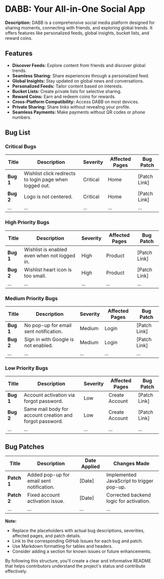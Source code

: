 # DABB: Your All-in-One Social App

**Description:**
DABB is a comprehensive social media platform designed for sharing moments, connecting with friends, and exploring global trends. It offers features like personalized feeds, global insights, bucket lists, and reward coins.

## Features

* **Discover Feeds:** Explore content from friends and discover global trends.
* **Seamless Sharing:** Share experiences through a personalized feed.
* **Global Insights:** Stay updated on global news and conversations.
* **Personalized Feeds:** Tailor content based on interests.
* **Bucket Lists:** Create private lists for selective sharing.
* **Reward Coins:** Earn and redeem coins for rewards.
* **Cross-Platform Compatibility:** Access DABB on most devices.
* **Private Sharing:** Share links without revealing your profile.
* **Seamless Payments:** Make payments without QR codes or phone numbers.

## Bug List

### Critical Bugs
| Title | Description | Severity | Affected Pages | Bug Patch |
|---|---|---|---|---|
| **Bug 1** | Wishlist click redirects to login page when logged out. | Critical | Home | [Patch Link] |
| **Bug 2** | Logo is not centered. | Critical | Home | [Patch Link] |
| ... | ... | ... | ... | ... |

### High Priority Bugs
| Title | Description | Severity | Affected Pages | Bug Patch |
|---|---|---|---|---|
| **Bug 1** | Wishlist is enabled even when not logged in. | High | Product | [Patch Link] |
| **Bug 2** | Wishlist heart icon is too small. | High | Product | [Patch Link] |
| ... | ... | ... | ... | ... |

### Medium Priority Bugs
| Title | Description | Severity | Affected Pages | Bug Patch |
|---|---|---|---|---|
| **Bug 1** | No pop-up for email sent notification. | Medium | Login | [Patch Link] |
| **Bug 2** | Sign in with Google is not enabled. | Medium | Login | [Patch Link] |
| ... | ... | ... | ... | ... |

### Low Priority Bugs
| Title | Description | Severity | Affected Pages | Bug Patch |
|---|---|---|---|---|
| **Bug 1** | Account activation via forgot password. | Low | Create Account | [Patch Link] |
| **Bug 2** | Same mail body for account creation and forgot password. | Low | Create Account | [Patch Link] |
| ... | ... | ... | ... | ... |

## Bug Patches

| Title | Description | Date Applied | Changes Made |
|---|---|---|---|
| **Patch 1** | Added pop-up for email sent notification. | [Date] | Implemented JavaScript to trigger pop-up. |
| **Patch 2** | Fixed account activation issue. | [Date] | Corrected backend logic for activation. |
| ... | ... | ... | ... |

**Note:**

* Replace the placeholders with actual bug descriptions, severities, affected pages, and patch details.
* Link to the corresponding GitHub Issues for each bug and patch.
* Use Markdown formatting for tables and headers.
* Consider adding a section for known issues or future enhancements.

By following this structure, you'll create a clear and informative README that helps contributors understand the project's status and contribute effectively.
